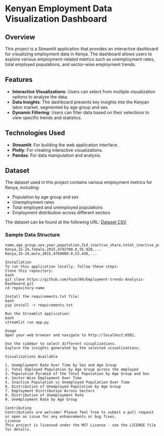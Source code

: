 # Kenyan Employment Data Visualization Dashboard

## Overview
This project is a Streamlit application that provides an interactive dashboard for visualizing employment data in Kenya. The dashboard allows users to explore various employment-related metrics such as unemployment rates, total employed populations, and sector-wise employment trends.

## Features
- **Interactive Visualizations**: Users can select from multiple visualization options to analyze the data.
- **Data Insights**: The dashboard presents key insights into the Kenyan labor market, segmented by age group and sex.
- **Dynamic Filtering**: Users can filter data based on their selections to view specific trends and statistics.

## Technologies Used
- **Streamlit**: For building the web application interface.
- **Plotly**: For creating interactive visualizations.
- **Pandas**: For data manipulation and analysis.

## Dataset
The dataset used in this project contains various employment metrics for Kenya, including:
- Population by age group and sex
- Unemployment rates
- Total employed and unemployed populations
- Employment distribution across different sectors

The dataset can be found at the following URL:
[Dataset CSV](https://raw.githubusercontent.com/FazeJ99/Employment-trends-Analysis-Dashboard/refs/heads/main/dataset.csv)

### Sample Data Structure
```plaintext
name,age_group,sex,year,population,ILO_inactive_share,total_inactive_population,ILO_unemployed_rate,total_unemployed_population,total_employed_population,Agriculture,...
Kenya,15-24,female,2015,4742700.0,55.928,... 
Kenya,15-24,male,2015,4769000.0,53.436,...

Installation
To run this application locally, follow these steps:
Clone this repository:
bash
git clone https://github.com/FazeJ99/Employment-trends-Analysis-Dashboard.git
cd repository-name

Install the requirements.txt file:
bash
pip install -r requirements.txt

Run the Streamlit application:
bash
streamlit run app.py

Usage
Open your web browser and navigate to http://localhost:8501.

Use the sidebar to select different visualizations.
Explore the insights generated by the selected visualizations.

Visualizations Available

1. Unemployment Rate Over Time by Sex and Age Group
2. Total Employed Population by Age Group across the employed
3. Population Pyramid of the Total Population by Age Group and Sex
4. Sector-Wise Employment Over Time
5. Inactive Population vs Unemployed Population Over Time
6. Distribution of Unemployed Population by Age Group
7. Employment Distribution Across Sectors
8. Distribution of Unemployment Rate
9. Unemployment Rate by Age Group

Contributing
Contributions are welcome! Please feel free to submit a pull request or open an issue for any enhancements or bug fixes.
License
This project is licensed under the MIT License - see the LICENSE file for details.
